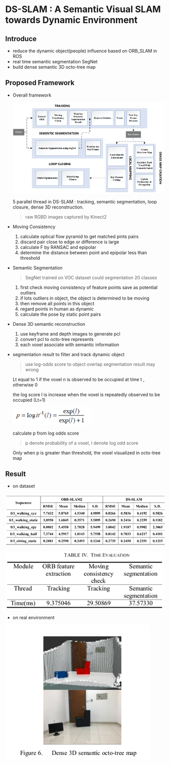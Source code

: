 # DS-SLAM : A Semantic Visual SLAM towards Dynamic Environment

## Introduce

+ reduce the dynamic object(people) influence based on ORB_SLAM in ROS
+ real time semantic segmentation SegNet 
+ build dense semantic 3D octo-tree map

## Proposed Framework

+ Overall framework

  ![image-20191228213943752](asset/DS_SLAM/image-20191228213943752.png)

  5 parallel thread in DS-SLAM : tracking, semantic segmentation, loop closure, dense 3D reconstruction.

  > raw RGBD images captured by Kinect2

+ Moving Consistency

  1. calculate optical flow pyramid to get matched pints pairs
  2. discard pair close to edge or difference is large
  3. calculate F by RANSAC and epipolar
  4. determine the distance between point and epipolar less than threshold

+ Semantic Segmentation

  > SegNet trained on VOC dataset could segmentation 20 classes

  1. first check moving consistency of feature points save as potential outliers
  2. if lots outliers in object, the object is determined to be moving
  3. then remove all points in this object
  4. regard points in human as dynamic
  5. calculate the pose by static point pairs

+ Dense 3D semantic reconstruction

  1. use keyframe and depth images to generate pcl
  2. convert pcl to octo-tree represents
  3. each voxel associate with semantic information

+ segmentation result to filter and track dynamic object

  > use log-odds score to object overlap segmentation result may wrong

  Lt equal to 1 if the voxel n is observed to be occupied at time t , otherwise 0

  the log score l is increase when the voxel is repeatedly observed to be occupied (Lt=1)

  ![image-20191228225907917](asset/DS_SLAM/image-20191228225907917.png)

  calculate p from log odds score

  > p denote probability of a voxel, l denote log odd score

  Only when p is greater than threshold, the voxel visualized in octo-tree map

## Result

+ on dataset

![Screenshot from 2020-01-04 20-13-30](asset/DS_SLAM/Screenshot%20from%202020-01-04%2020-13-30-1578466480616.png)

![Screenshot from 2020-01-04 20-14-59](asset/DS_SLAM/Screenshot%20from%202020-01-04%2020-14-59-1578466508636.png)

+ on real environment

![Screenshot from 2020-01-04 20-18-56](asset/DS_SLAM/Screenshot%20from%202020-01-04%2020-18-56-1578466516915.png)



